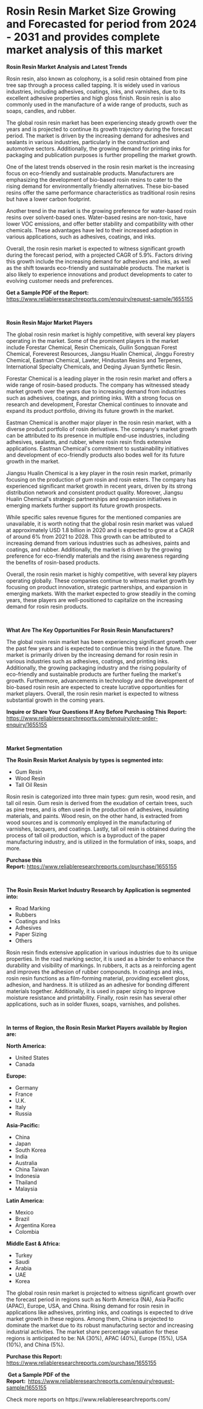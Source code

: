 <p><h1>Rosin Resin Market Size Growing and Forecasted for period from 2024 - 2031 and provides complete market analysis of this market</h1></p><p><strong>Rosin Resin Market Analysis and Latest Trends</strong></p>
<p><p>Rosin resin, also known as colophony, is a solid resin obtained from pine tree sap through a process called tapping. It is widely used in various industries, including adhesives, coatings, inks, and varnishes, due to its excellent adhesive properties and high gloss finish. Rosin resin is also commonly used in the manufacture of a wide range of products, such as soaps, candles, and rubber.</p><p>The global rosin resin market has been experiencing steady growth over the years and is projected to continue its growth trajectory during the forecast period. The market is driven by the increasing demand for adhesives and sealants in various industries, particularly in the construction and automotive sectors. Additionally, the growing demand for printing inks for packaging and publication purposes is further propelling the market growth.</p><p>One of the latest trends observed in the rosin resin market is the increasing focus on eco-friendly and sustainable products. Manufacturers are emphasizing the development of bio-based rosin resins to cater to the rising demand for environmentally friendly alternatives. These bio-based resins offer the same performance characteristics as traditional rosin resins but have a lower carbon footprint.</p><p>Another trend in the market is the growing preference for water-based rosin resins over solvent-based ones. Water-based resins are non-toxic, have lower VOC emissions, and offer better stability and compatibility with other chemicals. These advantages have led to their increased adoption in various applications, such as adhesives, coatings, and inks.</p><p>Overall, the rosin resin market is expected to witness significant growth during the forecast period, with a projected CAGR of 5.9%. Factors driving this growth include the increasing demand for adhesives and inks, as well as the shift towards eco-friendly and sustainable products. The market is also likely to experience innovations and product developments to cater to evolving customer needs and preferences.</p></p>
<p><strong>Get a Sample PDF of the Report:&nbsp;</strong> <a href="https://www.reliableresearchreports.com/enquiry/request-sample/1655155">https://www.reliableresearchreports.com/enquiry/request-sample/1655155</a></p>
<p>&nbsp;</p>
<p><strong>Rosin Resin Major Market Players</strong></p>
<p><p>The global rosin resin market is highly competitive, with several key players operating in the market. Some of the prominent players in the market include Forestar Chemical, Resin Chemicals, Guilin Songquan Forest Chemical, Foreverest Resources, Jiangsu Hualin Chemical, Jinggu Forestry Chemical, Eastman Chemical, Lawter, Hindustan Resins and Terpenes, International Specialty Chemicals, and Deqing Jiyuan Synthetic Resin.</p><p>Forestar Chemical is a leading player in the rosin resin market and offers a wide range of rosin-based products. The company has witnessed steady market growth over the years due to increasing demand from industries such as adhesives, coatings, and printing inks. With a strong focus on research and development, Forestar Chemical continues to innovate and expand its product portfolio, driving its future growth in the market.</p><p>Eastman Chemical is another major player in the rosin resin market, with a diverse product portfolio of rosin derivatives. The company's market growth can be attributed to its presence in multiple end-use industries, including adhesives, sealants, and rubber, where rosin resin finds extensive applications. Eastman Chemical's commitment to sustainability initiatives and development of eco-friendly products also bodes well for its future growth in the market.</p><p>Jiangsu Hualin Chemical is a key player in the rosin resin market, primarily focusing on the production of gum rosin and rosin esters. The company has experienced significant market growth in recent years, driven by its strong distribution network and consistent product quality. Moreover, Jiangsu Hualin Chemical's strategic partnerships and expansion initiatives in emerging markets further support its future growth prospects.</p><p>While specific sales revenue figures for the mentioned companies are unavailable, it is worth noting that the global rosin resin market was valued at approximately USD 1.8 billion in 2020 and is expected to grow at a CAGR of around 6% from 2021 to 2028. This growth can be attributed to increasing demand from various industries such as adhesives, paints and coatings, and rubber. Additionally, the market is driven by the growing preference for eco-friendly materials and the rising awareness regarding the benefits of rosin-based products.</p><p>Overall, the rosin resin market is highly competitive, with several key players operating globally. These companies continue to witness market growth by focusing on product innovation, strategic partnerships, and expansion in emerging markets. With the market expected to grow steadily in the coming years, these players are well-positioned to capitalize on the increasing demand for rosin resin products.</p></p>
<p>&nbsp;</p>
<p><strong>What Are The Key Opportunities For Rosin Resin Manufacturers?</strong></p>
<p><p>The global rosin resin market has been experiencing significant growth over the past few years and is expected to continue this trend in the future. The market is primarily driven by the increasing demand for rosin resin in various industries such as adhesives, coatings, and printing inks. Additionally, the growing packaging industry and the rising popularity of eco-friendly and sustainable products are further fueling the market's growth. Furthermore, advancements in technology and the development of bio-based rosin resin are expected to create lucrative opportunities for market players. Overall, the rosin resin market is expected to witness substantial growth in the coming years.</p></p>
<p><strong>Inquire or Share Your Questions If Any Before Purchasing This Report:</strong> <a href="https://www.reliableresearchreports.com/enquiry/pre-order-enquiry/1655155">https://www.reliableresearchreports.com/enquiry/pre-order-enquiry/1655155</a></p>
<p>&nbsp;</p>
<p><strong>Market Segmentation</strong></p>
<p><strong>The Rosin Resin Market Analysis by types is segmented into:</strong></p>
<p><ul><li>Gum Resin</li><li>Wood Resin</li><li>Tall Oil Resin</li></ul></p>
<p><p>Rosin resin is categorized into three main types: gum resin, wood resin, and tall oil resin. Gum resin is derived from the exudation of certain trees, such as pine trees, and is often used in the production of adhesives, insulating materials, and paints. Wood resin, on the other hand, is extracted from wood sources and is commonly employed in the manufacturing of varnishes, lacquers, and coatings. Lastly, tall oil resin is obtained during the process of tall oil production, which is a byproduct of the paper manufacturing industry, and is utilized in the formulation of inks, soaps, and more.</p></p>
<p><strong>Purchase this Report:&nbsp;</strong><a href="https://www.reliableresearchreports.com/purchase/1655155">https://www.reliableresearchreports.com/purchase/1655155</a></p>
<p>&nbsp;</p>
<p><strong>The Rosin Resin Market Industry Research by Application is segmented into:</strong></p>
<p><ul><li>Road Marking</li><li>Rubbers</li><li>Coatings and Inks</li><li>Adhesives</li><li>Paper Sizing</li><li>Others</li></ul></p>
<p><p>Rosin resin finds extensive application in various industries due to its unique properties. In the road marking sector, it is used as a binder to enhance the durability and visibility of markings. In rubbers, it acts as a reinforcing agent and improves the adhesion of rubber compounds. In coatings and inks, rosin resin functions as a film-forming material, providing excellent gloss, adhesion, and hardness. It is utilized as an adhesive for bonding different materials together. Additionally, it is used in paper sizing to improve moisture resistance and printability. Finally, rosin resin has several other applications, such as in solder fluxes, soaps, varnishes, and polishes.</p></p>
<p>&nbsp;</p>
<p><strong>In terms of Region, the Rosin Resin Market Players available by Region are:</strong></p>
<p>
    <p> <strong> North America: </strong>
        <ul>
            <li>United States</li>
            <li>Canada</li>
        </ul>
        </p> 
    <p> <strong> Europe: </strong>
        <ul>
            <li>Germany</li>
            <li>France</li>
            <li>U.K.</li>
            <li>Italy</li>
            <li>Russia</li>
        </ul>
        </p> 
    <p> <strong> Asia-Pacific: </strong>
        <ul>
            <li>China</li>
            <li>Japan</li>
            <li>South Korea</li>
            <li>India</li>
            <li>Australia</li>
            <li>China Taiwan</li>
            <li>Indonesia</li>
            <li>Thailand</li>
            <li>Malaysia</li>
        </ul>
        </p> 
    <p> <strong> Latin America: </strong>
        <ul>
            <li>Mexico</li>
            <li>Brazil</li>
            <li>Argentina Korea</li>
            <li>Colombia</li>
        </ul>
        </p> 
    <p> <strong> Middle East & Africa: </strong>
        <ul>
            <li>Turkey</li>
            <li>Saudi</li>
            <li>Arabia</li>
            <li>UAE</li>
            <li>Korea</li>
        </ul>
    </p>
    </p>
<p><p>The global rosin resin market is projected to witness significant growth over the forecast period in regions such as North America (NA), Asia Pacific (APAC), Europe, USA, and China. Rising demand for rosin resin in applications like adhesives, printing inks, and coatings is expected to drive market growth in these regions. Among them, China is projected to dominate the market due to its robust manufacturing sector and increasing industrial activities. The market share percentage valuation for these regions is anticipated to be: NA (30%), APAC (40%), Europe (15%), USA (10%), and China (5%).</p></p>
<p><strong>Purchase this Report: </strong><a href="https://www.reliableresearchreports.com/purchase/1655155">https://www.reliableresearchreports.com/purchase/1655155</a></p>
<p>&nbsp;<strong>Get a Sample PDF of the Report:&nbsp;&nbsp;</strong><a href="https://www.reliableresearchreports.com/enquiry/request-sample/1655155">https://www.reliableresearchreports.com/enquiry/request-sample/1655155</a></p>
<p><strong></strong></p>
<p>Check more reports on https://www.reliableresearchreports.com/</p>